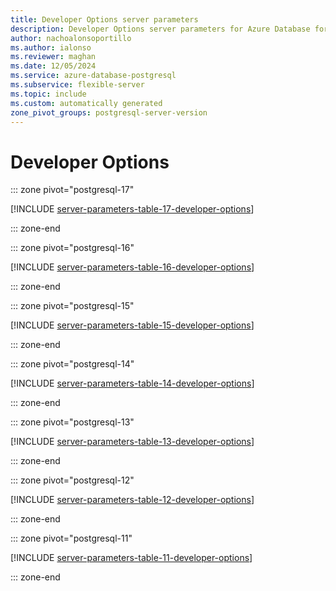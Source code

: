 ```yaml
---
title: Developer Options server parameters
description: Developer Options server parameters for Azure Database for PostgreSQL - Flexible Server.
author: nachoalonsoportillo
ms.author: ialonso
ms.reviewer: maghan
ms.date: 12/05/2024
ms.service: azure-database-postgresql
ms.subservice: flexible-server
ms.topic: include
ms.custom: automatically generated
zone_pivot_groups: postgresql-server-version
---
```

# Developer Options


::: zone pivot="postgresql-17"

[!INCLUDE [server-parameters-table-17-developer-options](./includes/server-parameters-table-17-developer-options.md)]

::: zone-end


::: zone pivot="postgresql-16"

[!INCLUDE [server-parameters-table-16-developer-options](./includes/server-parameters-table-16-developer-options.md)]

::: zone-end


::: zone pivot="postgresql-15"

[!INCLUDE [server-parameters-table-15-developer-options](./includes/server-parameters-table-15-developer-options.md)]

::: zone-end


::: zone pivot="postgresql-14"

[!INCLUDE [server-parameters-table-14-developer-options](./includes/server-parameters-table-14-developer-options.md)]

::: zone-end


::: zone pivot="postgresql-13"

[!INCLUDE [server-parameters-table-13-developer-options](./includes/server-parameters-table-13-developer-options.md)]

::: zone-end


::: zone pivot="postgresql-12"

[!INCLUDE [server-parameters-table-12-developer-options](./includes/server-parameters-table-12-developer-options.md)]

::: zone-end


::: zone pivot="postgresql-11"

[!INCLUDE [server-parameters-table-11-developer-options](./includes/server-parameters-table-11-developer-options.md)]

::: zone-end


